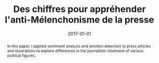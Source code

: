 ---
title: "Des chiffres pour appréhender l&apos;anti-Mélenchonisme de la presse"
collection: publications
paperurl: 'https://www.marianne.net/agora/tribunes-libres/des-chiffres-pour-apprehender-l-anti-melenchonisme-de-la-presse'
link: https://www.marianne.net/agora/tribunes-libres/des-chiffres-pour-apprehender-l-anti-melenchonisme-de-la-presse
tags:
    - tag: Politics
      id: politics
      color: '#6B8E23'
      text_color: '#ffffff'
    - tag: Data mining
      id: data-mining
      color: '#FFDAB9'
      text_color: '#000000'
type: press
date: 2017-01-01
venue: 'Marianne'
authors: <b>Gautheron L.</b>
abstract: "In this paper, I applied sentiment analysis and emotion detection to press articles and illustrations to explore differences in the journalistic treatment of various political figures."
citation: ' Lucas Gautheron, &quot;Des chiffres pour appréhender l&amp;apos;anti-Mélenchonisme de la presse.&quot; Marianne, 2017.'
---